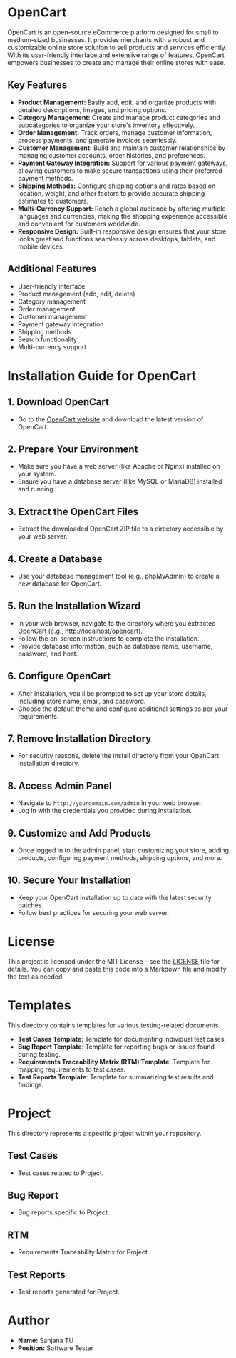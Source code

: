 # OpenCart

OpenCart is an open-source eCommerce platform designed for small to medium-sized businesses. It provides merchants with a robust and customizable online store solution to sell products and services efficiently. With its user-friendly interface and extensive range of features, OpenCart empowers businesses to create and manage their online stores with ease.

## Key Features

- **Product Management:** Easily add, edit, and organize products with detailed descriptions, images, and pricing options.
- **Category Management:** Create and manage product categories and subcategories to organize your store's inventory effectively.
- **Order Management:** Track orders, manage customer information, process payments, and generate invoices seamlessly.
- **Customer Management:** Build and maintain customer relationships by managing customer accounts, order histories, and preferences.
- **Payment Gateway Integration:** Support for various payment gateways, allowing customers to make secure transactions using their preferred payment methods.
- **Shipping Methods:** Configure shipping options and rates based on location, weight, and other factors to provide accurate shipping estimates to customers.
- **Multi-Currency Support:** Reach a global audience by offering multiple languages and currencies, making the shopping experience accessible and convenient for customers worldwide.
- **Responsive Design:** Built-in responsive design ensures that your store looks great and functions seamlessly across desktops, tablets, and mobile devices.

## Additional Features

- User-friendly interface
- Product management (add, edit, delete)
- Category management
- Order management
- Customer management
- Payment gateway integration
- Shipping methods
- Search functionality
- Multi-currency support

# Installation Guide for OpenCart

## 1. Download OpenCart
- Go to the [OpenCart website](https://www.opencart.com/) and download the latest version of OpenCart.

## 2. Prepare Your Environment
- Make sure you have a web server (like Apache or Nginx) installed on your system.
- Ensure you have a database server (like MySQL or MariaDB) installed and running.

## 3. Extract the OpenCart Files
- Extract the downloaded OpenCart ZIP file to a directory accessible by your web server.

## 4. Create a Database
- Use your database management tool (e.g., phpMyAdmin) to create a new database for OpenCart.

## 5. Run the Installation Wizard
- In your web browser, navigate to the directory where you extracted OpenCart (e.g., http://localhost/opencart).
- Follow the on-screen instructions to complete the installation.
- Provide database information, such as database name, username, password, and host.

## 6. Configure OpenCart
- After installation, you'll be prompted to set up your store details, including store name, email, and password.
- Choose the default theme and configure additional settings as per your requirements.

## 7. Remove Installation Directory
- For security reasons, delete the install directory from your OpenCart installation directory.

## 8. Access Admin Panel
- Navigate to `http://yourdomain.com/admin` in your web browser.
- Log in with the credentials you provided during installation.

## 9. Customize and Add Products
- Once logged in to the admin panel, start customizing your store, adding products, configuring payment methods, shipping options, and more.

## 10. Secure Your Installation
- Keep your OpenCart installation up to date with the latest security patches.
- Follow best practices for securing your web server.
  
# License

This project is licensed under the MIT License - see the [LICENSE](LICENSE) file for details. You can copy and paste this code into a Markdown file and modify the text as needed.

# Templates

This directory contains templates for various testing-related documents.

- **Test Cases Template**: Template for documenting individual test cases.
- **Bug Report Template**: Template for reporting bugs or issues found during testing.
- **Requirements Traceability Matrix (RTM) Template**: Template for mapping requirements to test cases.
- **Test Reports Template**: Template for summarizing test results and findings.


# Project 

This directory represents a specific project within your repository.

## Test Cases
- Test cases related to Project.

## Bug Report
- Bug reports specific to Project.

## RTM
- Requirements Traceability Matrix for Project.

## Test Reports
- Test reports generated for Project.

# Author

- **Name:** Sanjana TU
- **Position:** Software Tester





